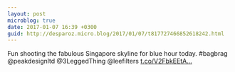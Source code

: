 ```yaml
---
layout: post
microblog: true
date: 2017-01-07 16:39 +0300
guid: http://desparoz.micro.blog/2017/01/07/t817727466852618242.html
---
```

Fun shooting the fabulous Singapore skyline for blue hour today. #bagbrag @peakdesignltd @3LeggedThing @leefilters [t.co/V2FbkEEtA...](https://t.co/V2FbkEEtAb)
